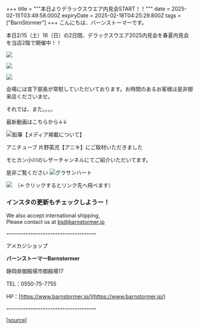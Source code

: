 +++
title = """本日よりデラックスウエア内見会START！！"""
date = 2025-02-15T03:49:58.000Z
expiryDate = 2025-02-18T04:25:29.800Z
tags = ["BarnStormer"]
+++
こんにちは、バーンストーマーです。

本日2/15（土）16（日）の2日間、デラックスウエア2025内見会を春夏内見会を当店2階で開催中！！

[![](https://stat.ameba.jp/user_images/20250215/12/barnstormer-go/49/43/j/o0466070015544414139.jpg)](https://stat.ameba.jp/user_images/20250215/12/barnstormer-go/49/43/j/o0466070015544414139.jpg)

[![](https://stat.ameba.jp/user_images/20250215/12/barnstormer-go/9d/4f/j/o0466070015544414137.jpg)](https://stat.ameba.jp/user_images/20250215/12/barnstormer-go/9d/4f/j/o0466070015544414137.jpg)

[![](https://stat.ameba.jp/user_images/20250215/12/barnstormer-go/7c/71/j/o0466070015544414138.jpg)](https://stat.ameba.jp/user_images/20250215/12/barnstormer-go/7c/71/j/o0466070015544414138.jpg)

会場には宮下部長が常駐していただいております。お時間のあるお客様は是非御来店くださいませ。

それでは、また。。。。

最新動画はこちらから↓↓

![鉛筆](https://stat100.ameba.jp/blog/ucs/img/char/char3/519.png)【メディア掲載について】

アニチューブ 片野英児【アニキ】にご取材いただきました

モヒカン小川のレザーチャンネルにてご紹介いただいてます。

是非ご覧ください ![グラサンハート](https://stat100.ameba.jp/blog/ucs/img/char/char3/148.png)

[![](https://stat.ameba.jp/user_images/20230412/16/barnstormer-go/6a/23/p/o0108010815269242493.png)](https://www.instagram.com/barnstormer_daily/)　（←クリックするとリンク先へ飛べます）

### インスタの更新もチェックしようー！

We also accept international shipping,  
Please contact us at bs@barnstormer.jp

**\-------------------------------------**

アメカジショップ

**バーンストーマーBarnstormer**

静岡県御殿場市御殿場17

TEL：0550-75-7755

HP：[https://www.barnstormer.jp/](https://www.barnstormer.jp/)

**\-------------------------------------**

[[source]](https://ameblo.jp/barnstormer-go/entry-12886506743.html)
